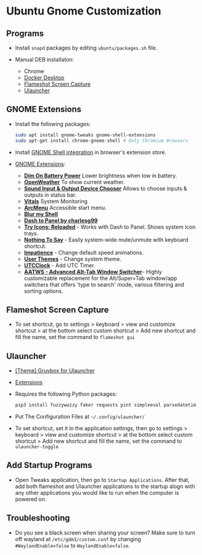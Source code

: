 # Ubuntu Gnome Customization

## Programs

- Install `snapd` packages by editing `ubuntu/packages.sh` file.

- Manual DEB installaton:
  - Chrome
  - [Docker Desktop](https://www.docker.com/products/docker-desktop/)
  - [Flameshot Screen Capture](https://flameshot.org/)
  - [Ulauncher](https://ulauncher.io/)

## GNOME Extensions

- Install the following packages:

    ```bash
    sudo apt install gnome-tweaks gnome-shell-extensions
    sudo apt-get install chrome-gnome-shell # Only Chromium Browsers
    ```

- Install [GNOME Shell integration](https://chrome.google.com/webstore/detail/gnome-shell-integration/gphhapmejobijbbhgpjhcjognlahblep) in browser's extension store.

- [GNOME Extensions](https://extensions.gnome.org/):
  - [**Dim On Battery Power**](https://extensions.gnome.org/extension/947/dim-on-battery-power/) Lower brightness when low in battery.
  - [**OpenWeather**](https://extensions.gnome.org/extension/750/openweather/) To show current weather.
  - [**Sound Input & Output Device Chooser**](https://extensions.gnome.org/extension/906/sound-output-device-chooser/) Allows to choose inputs & outputs in status bar.
  - [**Vitals**](https://extensions.gnome.org/extension/1460/vitals/) System Monitoring
  - [**ArcMenu**](https://extensions.gnome.org/extension/3628/arcmenu/) Accessible start menu.
  - [**Blur my Shell**](https://extensions.gnome.org/extension/3193/blur-my-shell/)
  - [**Dash to Panel by charlesg99**](https://extensions.gnome.org/extension/1160/dash-to-panel/)
  - [**Try Icons: Reloaded**](https://extensions.gnome.org/extension/2890/tray-icons-reloaded/) - Works with Dash to Panel. Shows system icon trays.
  - [**Nothing To Say**](https://extensions.gnome.org/extension/1113/nothing-to-say/) - Easily system-wide mute/unmute with keyboard shortcut.
  - [**Impatience**](https://extensions.gnome.org/extension/277/impatience/) - Change default speed animations.
  - [**User Themes**](https://extensions.gnome.org/extension/19/user-themes/) - Change system theme.
  - [**UTCClock**](https://extensions.gnome.org/extension/1183/utcclock/) - Add UTC Timer.
  - [**AATWS - Advanced Alt-Tab Window Switcher**](https://extensions.gnome.org/extension/4412/advanced-alttab-window-switcher/)- Highly customizable replacement for the Alt/Super+Tab window/app switchers that offers 'type to search' mode, various filtering and sorting options.

## Flameshot Screen Capture

- To set shortcut, go to settings > keyboard > view and customize shortcut > at the bottom select custom shortcut > Add new shortcut and fill the name, set the command to `flameshot gui`

## Ulauncher

- [[Theme] Gruvbox for Ulauncher](https://github.com/SylEleuth/ulauncher-gruvbox)
- [Extensions](https://ext.ulauncher.io/)
- Requires the following Python packages:

    ```bash
    pip3 install fuzzywuzzy faker requests pint simpleeval parsedatetime
    ```

- Put The Configuration Files at `~/.config/ulauncher/`
- To set shortcut, set it in the application settings, then go to settings > keyboard > view and customize shortcut > at the bottom select custom shortcut > Add new shortcut and fill the name, set the command to `ulauncher-toggle`

## Add Startup Programs

- Open Tweaks application, then go to `Startup Applications`. After that, add both flameshot and Ulauncher applications to the startup alogn with any other applications you would like to run when the computer is powered on.

## Troubleshooting

- Do you see a black screen when sharing your screen? Make sure to turn off wayland at `/etc/gdm3/custom.conf` by changing `#WaylandEnable=false` to `WaylandEnable=false`.
